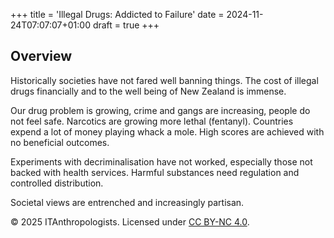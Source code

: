 +++
title = 'Illegal Drugs: Addicted to Failure'
date = 2024-11-24T07:07:07+01:00
draft = true
+++
## Overview

Historically societies have not fared well banning things. The cost of illegal drugs financially and to the well being of New Zealand is immense.

Our drug problem is growing, crime and gangs are increasing, people do not feel safe. Narcotics are growing more lethal (fentanyl). Countries expend a lot of money playing whack a mole. High scores are achieved with no beneficial outcomes.

Experiments with decriminalisation have not worked, especially those not backed with health services. Harmful substances need regulation and controlled distribution. 

Societal views are entrenched and increasingly partisan. 

© 2025 ITAnthropologists. Licensed under [CC BY-NC 4.0](https://creativecommons.org/licenses/by-nc/4.0/).